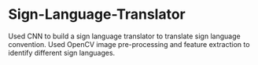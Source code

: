 # Sign-Language-Translator
Used CNN to build a sign language translator to translate sign language convention. Used OpenCV image pre-processing and feature extraction to identify different sign languages.
